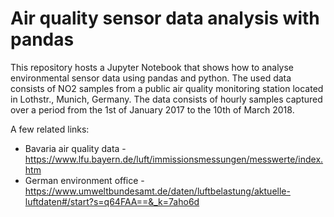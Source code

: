 # Air quality sensor data analysis with pandas

This repository hosts a Jupyter Notebook that shows how to analyse environmental sensor data using pandas and python. The used data consists of NO2 samples from a public air quality monitoring station located in Lothstr., Munich, Germany. The data consists of hourly samples captured over a period from the 1st of January 2017 to the 10th of March 2018.

A few related links:

* Bavaria air quality data - https://www.lfu.bayern.de/luft/immissionsmessungen/messwerte/index.htm
* German environment office - https://www.umweltbundesamt.de/daten/luftbelastung/aktuelle-luftdaten#/start?s=q64FAA==&_k=7aho6d
